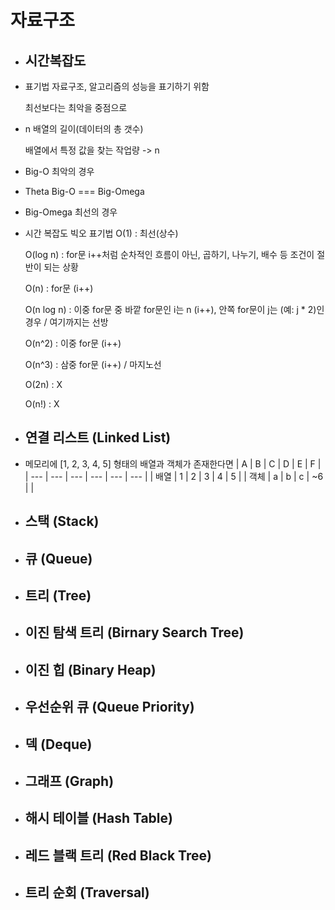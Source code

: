 # 자료구조


+ ## 시간복잡도

+ 표기법
  자료구조, 알고리즘의 성능을 표기하기 위함
  
  최선보다는 최악을 중점으로

+ n
  배열의 길이(데이터의 총 갯수)
  
  배열에서 특정 값을 찾는 작업량 -> n

+ Big-O
  최악의 경우
  
+ Theta
  Big-O === Big-Omega
  
+ Big-Omega
  최선의 경우

+ 시간 복잡도 빅오 표기법
  O(1) : 최선(상수)
  
  O(log n) : for문 i++처럼 순차적인 흐름이 아닌, 곱하기, 나누기, 배수 등 조건이 절반이 되는 상황
  
  O(n) : for문 (i++)
  
  O(n log n) : 이중 for문 중 바깥 for문인 i는 n (i++), 안쪽 for문이 j는 (예: j * 2)인 경우 / 여기까지는 선방

  O(n^2) : 이중 for문 (i++)
  
  O(n^3) : 삼중 for문 (i++) / 마지노선
  
  O(2n) : X
  
  O(n!) : X

+ ## 연결 리스트 (Linked List)

+ 메모리에 [1, 2, 3, 4, 5] 형태의 배열과 객체가 존재한다면
  | A | B | C | D | E | F |
  | --- | --- | --- | --- | --- | --- |
  | 배열 | 1 | 2 | 3 | 4 | 5 |
  | 객체 | a | b | c | ~6 |   |
  
+ ## 스택 (Stack)

+ ## 큐 (Queue)

+ ## 트리 (Tree)

+ ## 이진 탐색 트리 (Birnary Search Tree)

+ ## 이진 힙 (Binary Heap)

+ ## 우선순위 큐 (Queue Priority)

+ ## 덱 (Deque)

+ ## 그래프 (Graph)

+ ## 해시 테이블 (Hash Table)

+ ## 레드 블랙 트리 (Red Black Tree)

+ ## 트리 순회 (Traversal)
